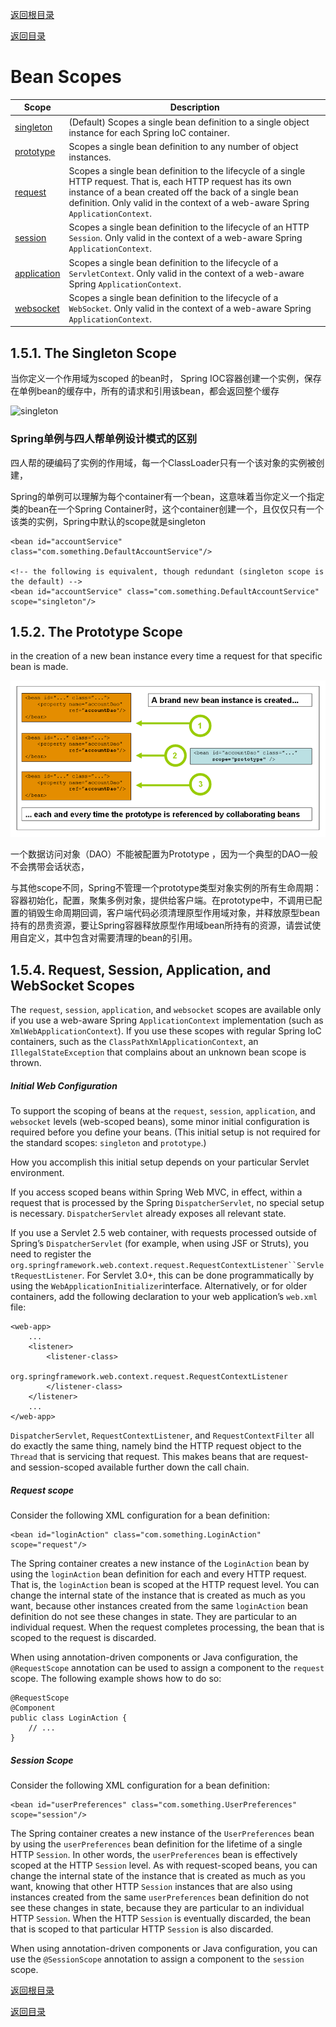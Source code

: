 [返回根目录](/README.md)

[返回目录](../README.md)

# Bean Scopes

| Scope                                                        | Description                                                  |
| ------------------------------------------------------------ | ------------------------------------------------------------ |
| [singleton](https://docs.spring.io/spring/docs/5.1.0.RELEASE/spring-framework-reference/core.html#beans-factory-scopes-singleton) | (Default) Scopes a single bean definition to a single object instance for each Spring IoC container. |
| [prototype](https://docs.spring.io/spring/docs/5.1.0.RELEASE/spring-framework-reference/core.html#beans-factory-scopes-prototype) | Scopes a single bean definition to any number of object instances. |
| [request](https://docs.spring.io/spring/docs/5.1.0.RELEASE/spring-framework-reference/core.html#beans-factory-scopes-request) | Scopes a single bean definition to the lifecycle of a single HTTP request. That is, each HTTP request has its own instance of a bean created off the back of a single bean definition. Only valid in the context of a web-aware Spring `ApplicationContext`. |
| [session](https://docs.spring.io/spring/docs/5.1.0.RELEASE/spring-framework-reference/core.html#beans-factory-scopes-session) | Scopes a single bean definition to the lifecycle of an HTTP `Session`. Only valid in the context of a web-aware Spring `ApplicationContext`. |
| [application](https://docs.spring.io/spring/docs/5.1.0.RELEASE/spring-framework-reference/core.html#beans-factory-scopes-application) | Scopes a single bean definition to the lifecycle of a `ServletContext`. Only valid in the context of a web-aware Spring `ApplicationContext`. |
| [websocket](https://docs.spring.io/spring/docs/5.1.0.RELEASE/spring-framework-reference/web.html#websocket-stomp-websocket-scope) | Scopes a single bean definition to the lifecycle of a `WebSocket`. Only valid in the context of a web-aware Spring `ApplicationContext`. |

## 1.5.1. The Singleton Scope

当你定义一个作用域为scoped 的bean时， Spring IOC容器创建一个实例，保存在单例bean的缓存中，所有的请求和引用该bean，都会返回整个缓存

![singleton](G:\gitbook\Notes\06-Concurrency-Notes\02\assets\singleton.png)

### Spring单例与四人帮单例设计模式的区别

四人帮的硬编码了实例的作用域，每一个ClassLoader只有一个该对象的实例被创建，

Spring的单例可以理解为每个container有一个bean，这意味着当你定义一个指定类的bean在一个Spring Container时，这个container创建一个，且仅仅只有一个该类的实例，Spring中默认的scope就是singleton 

```
<bean id="accountService" class="com.something.DefaultAccountService"/>

<!-- the following is equivalent, though redundant (singleton scope is the default) -->
<bean id="accountService" class="com.something.DefaultAccountService" scope="singleton"/>
```

##  1.5.2. The Prototype Scope

in the creation of a new bean instance every time a request for that specific bean is made.

![prototype](../../../06-Concurrency-Notes/02/assets/prototype-1537884433603.png)

一个数据访问对象（DAO）不能被配置为Prototype ，因为一个典型的DAO一般不会携带会话状态，

与其他scope不同，Spring不管理一个prototype类型对象实例的所有生命周期：容器初始化，配置，聚集多例对象，提供给客户端。在prototype中，不调用已配置的销毁生命周期回调，客户端代码必须清理原型作用域对象，并释放原型bean持有的昂贵资源，要让Spring容器释放原型作用域bean所持有的资源，请尝试使用自定义，其中包含对需要清理的bean的引用。

## 1.5.4. Request, Session, Application, and WebSocket Scopes

The `request`, `session`, `application`, and `websocket` scopes are available only if you use a web-aware Spring `ApplicationContext` implementation (such as `XmlWebApplicationContext`). If you use these scopes with regular Spring IoC containers, such as the `ClassPathXmlApplicationContext`, an `IllegalStateException` that complains about an unknown bean scope is thrown.

##### Initial Web Configuration

To support the scoping of beans at the `request`, `session`, `application`, and `websocket` levels (web-scoped beans), some minor initial configuration is required before you define your beans. (This initial setup is not required for the standard scopes: `singleton` and `prototype`.)

How you accomplish this initial setup depends on your particular Servlet environment.

If you access scoped beans within Spring Web MVC, in effect, within a request that is processed by the Spring `DispatcherServlet`, no special setup is necessary. `DispatcherServlet` already exposes all relevant state.

If you use a Servlet 2.5 web container, with requests processed outside of Spring’s `DispatcherServlet` (for example, when using JSF or Struts), you need to register the `org.springframework.web.context.request.RequestContextListener``ServletRequestListener`. For Servlet 3.0+, this can be done programmatically by using the `WebApplicationInitializer`interface. Alternatively, or for older containers, add the following declaration to your web application’s `web.xml` file:

```
<web-app>
    ...
    <listener>
        <listener-class>
            org.springframework.web.context.request.RequestContextListener
        </listener-class>
    </listener>
    ...
</web-app>
```

`DispatcherServlet`, `RequestContextListener`, and `RequestContextFilter` all do exactly the same thing, namely bind the HTTP request object to the `Thread` that is servicing that request. This makes beans that are request- and session-scoped available further down the call chain.

##### Request scope

Consider the following XML configuration for a bean definition:

```
<bean id="loginAction" class="com.something.LoginAction" scope="request"/>
```

The Spring container creates a new instance of the `LoginAction` bean by using the `loginAction` bean definition for each and every HTTP request. That is, the `loginAction` bean is scoped at the HTTP request level. You can change the internal state of the instance that is created as much as you want, because other instances created from the same `loginAction` bean definition do not see these changes in state. They are particular to an individual request. When the request completes processing, the bean that is scoped to the request is discarded.

When using annotation-driven components or Java configuration, the `@RequestScope` annotation can be used to assign a component to the `request` scope. The following example shows how to do so:



```
@RequestScope
@Component
public class LoginAction {
    // ...
}
```

##### Session Scope

Consider the following XML configuration for a bean definition:

```
<bean id="userPreferences" class="com.something.UserPreferences" scope="session"/>
```

The Spring container creates a new instance of the `UserPreferences` bean by using the `userPreferences` bean definition for the lifetime of a single HTTP `Session`. In other words, the `userPreferences` bean is effectively scoped at the HTTP `Session` level. As with request-scoped beans, you can change the internal state of the instance that is created as much as you want, knowing that other HTTP `Session` instances that are also using instances created from the same `userPreferences` bean definition do not see these changes in state, because they are particular to an individual HTTP `Session`. When the HTTP `Session` is eventually discarded, the bean that is scoped to that particular HTTP `Session` is also discarded.

When using annotation-driven components or Java configuration, you can use the `@SessionScope` annotation to assign a component to the `session` scope.



[返回根目录](/README.md)

[返回目录](../README.md)